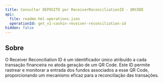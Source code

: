 ```yaml
---
title: Consultar DEPOSITO por ReceiverReconciliationID - QRCODE
api:
  file: readme-hml-operations.json
  operationId: get_v1-cashin-receiver-reconciliation-id
hidden: false
---
```

## Sobre

O Receiver Reconciliation ID é um identificador único atribuído a cada transação financeira no atoda geração de um QR Code. Este ID permite rastrear e monitorar a entrada dos fundos associados a esse
QR Code, proporcionando um mecanismo eficaz para a reconciliação das transações.